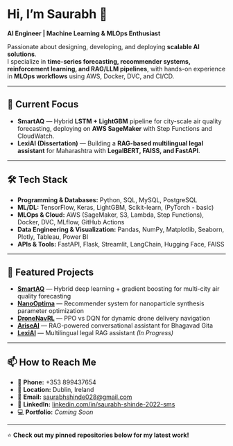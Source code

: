 # Hi, I’m Saurabh 👋

**AI Engineer | Machine Learning & MLOps Enthusiast**

Passionate about designing, developing, and deploying **scalable AI solutions**.  
I specialize in **time-series forecasting, recommender systems, reinforcement learning, and RAG/LLM pipelines**, with hands-on experience in **MLOps workflows** using AWS, Docker, DVC, and CI/CD.

---

## 🔭 Current Focus
- **SmartAQ** — Hybrid **LSTM + LightGBM** pipeline for city-scale air quality forecasting, deploying on **AWS SageMaker** with Step Functions and CloudWatch.
- **LexiAI (Dissertation)** — Building a **RAG-based multilingual legal assistant** for Maharashtra with **LegalBERT, FAISS, and FastAPI**.

---

## 🛠️ Tech Stack
- **Programming & Databases:** Python, SQL, MySQL, PostgreSQL  
- **ML/DL:** TensorFlow, Keras, LightGBM, Scikit-learn, (PyTorch - basic)  
- **MLOps & Cloud:** AWS (SageMaker, S3, Lambda, Step Functions), Docker, DVC, MLflow, GitHub Actions  
- **Data Engineering & Visualization:** Pandas, NumPy, Matplotlib, Seaborn, Plotly, Tableau, Power BI  
- **APIs & Tools:** FastAPI, Flask, Streamlit, LangChain, Hugging Face, FAISS  

---

## 📌 Featured Projects
- [**SmartAQ**](#) — Hybrid deep learning + gradient boosting for multi-city air quality forecasting  
- [**NanoOptima**](#) — Recommender system for nanoparticle synthesis parameter optimization  
- [**DroneNavRL**](#) — PPO vs DQN for dynamic drone delivery navigation  
- [**AriseAI**](#) — RAG-powered conversational assistant for Bhagavad Gita  
- [**LexiAI**](#) — Multilingual legal RAG assistant *(In Progress)*

---

## 📫 How to Reach Me
- 📱 **Phone:** +353 899437654  
- 📍 **Location:** Dublin, Ireland  
- 📧 **Email:** saurabhshinde028@gmail.com  
- 🔗 **LinkedIn:** [linkedin.com/in/saurabh-shinde-2022-sms](https://www.linkedin.com/in/saurabh-shinde-2022-sms)  
- 💻 **Portfolio:** *Coming Soon*

---

⭐ **Check out my pinned repositories below for my latest work!**
